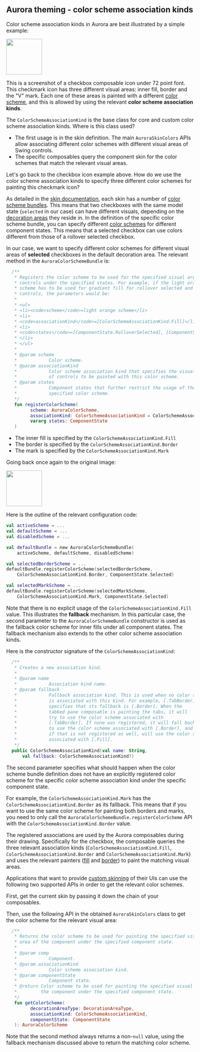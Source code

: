 ## Aurora theming - color scheme association kinds

Color scheme association kinds in Aurora are best illustrated by a simple example:

<img src="https://raw.githubusercontent.com/kirill-grouchnikov/aurora/icicle/docs/images/theming/color-scheme-association-kinds.png" width="96" height="96"/>

This is a screenshot of a checkbox composable icon under 72 point font. This checkmark icon has three different visual areas: inner fill, border and the "V" mark. Each one of these areas is painted with a different [color scheme](colorschemes.md), and this is allowed by using the relevant **color scheme association kinds**.

The `ColorSchemeAssociationKind` is the base class for core and custom color scheme association kinds. Where is this class used?

* The first usage is in the skin definition. The main `AuroraSkinColors` APIs allow associating different color schemes with different visual areas of Swing controls.
* The specific composables query the component skin for the color schemes that match the relevant visual areas.

Let's go back to the checkbox icon example above. How do we use the color scheme association kinds to specify three different color schemes for painting this checkmark icon?

As detailed in the [skin documentation](overview.md), each skin has a number of [color scheme bundles](colorschemebundles.md). This means that two checkboxes with the same model state (`selected` in our case) can have different visuals, depending on the [decoration areas](../painters/decoration.md) they reside in. In the definition of the specific color scheme bundle, you can specify different [color schemes](colorschemes.md) for different component states. This means that a selected checkbox can use colors different from those of a rollover selected checkbox.

In our case, we want to specify different color schemes for different visual areas of **selected** checkboxes in the default decoration area. The relevant method in the `AuroraColorSchemeBundle` is:

```kotlin
  /**
   * Registers the color scheme to be used for the specified visual area of
   * controls under the specified states. For example, if the light orange
   * scheme has to be used for gradient fill for rollover selected and rollover
   * controls, the parameters would be:
   *
   * <ul>
   * <li><code>scheme</code>=light orange scheme</li>
   * <li>
   * <code>associationKind</code>=[ColorSchemeAssociationKind.Fill]</li>
   * <li>
   * <code>states</code>=[ComponentState.RolloverSelected], [ComponentState.RolloverUnselected]
   * </li>
   * </ul>
   *
   * @param scheme
   *            Color scheme.
   * @param associationKind
   *            Color scheme association kind that specifies the visual areas
   *            of controls to be painted with this color scheme.
   * @param states
   *            Component states that further restrict the usage of the
   *            specified color scheme.
   */
   fun registerColorScheme(
         scheme: AuroraColorScheme,
         associationKind: ColorSchemeAssociationKind = ColorSchemeAssociationKind.Fill,
         vararg states: ComponentState
   )
```

* The inner fill is specified by the `ColorSchemeAssociationKind.Fill`
* The border is specified by the `ColorSchemeAssociationKind.Border`
* The mark is specified by the `ColorSchemeAssociationKind.Mark`

Going back once again to the original image:

<img src="https://raw.githubusercontent.com/kirill-grouchnikov/aurora/icicle/docs/images/theming/color-scheme-association-kinds.png" width="96" height="96"/>

Here is the outline of the relevant configuration code:

```kotlin
val activeScheme = ...
val defaultScheme = ...
val disabledScheme = ...

val defaultBundle = new AuroraColorSchemeBundle(
    activeScheme, defaultScheme, disabledScheme)

val selectedBorderScheme = ...
defaultBundle.registerColorScheme(selectedBorderScheme,
    ColorSchemeAssociationKind.Border, ComponentState.Selected)

val selectedMarkScheme = ...
defaultBundle.registerColorScheme(selectedMarkScheme,
    ColorSchemeAssociationKind.Mark, ComponentState.Selected)
```

Note that there is no explicit usage of the `ColorSchemeAssociationKind.Fill` value. This illustrates the **fallback** mechanism. In this particular case, the second parameter to the `AuroraColorSchemeBundle` constructor is used as the fallback color scheme for inner fills under all component states. The fallback mechanism also extends to the other color scheme association kinds.

Here is the constructor signature of the `ColorSchemeAssociationKind`:

```kotlin
  /**
   * Creates a new association kind.
   *
   * @param name
   *            Association kind name.
   * @param fallback
   *            Fallback association kind. This is used when no color scheme
   *            is associated with this kind. For example, [.TabBorder]
   *            specifies that its fallback is [.Border]. When the
   *            tabbed pane composable is painting the tabs, it will
   *            try to use the color scheme associated with
   *            [.TabBorder]. If none was registered, it will fall back
   *            to use the color scheme associated with [.Border], and
   *            if that is not registered as well, will use the color scheme
   *            associated with [.Fill].
   */
  public ColorSchemeAssociationKind(val name: String,
      val fallback: ColorSchemeAssociationKind?)
```

The second parameter specifies what should happen when the color scheme bundle definition does not have an explicitly registered color scheme for the specific color scheme association kind under the specific component state.

For example, the `ColorSchemeAssociationKind.Mark` has the `ColorSchemeAssociationKind.Border` as its fallback. This means that if you want to use the same color scheme for painting both borders and marks, you need to only call the `AuroraColorSchemeBundle.registerColorScheme` API with the `ColorSchemeAssociationKind.Border` value.

The registered associations are used by the Aurora composables during their drawing. Specifically for the checkbox, the composable queries the three relevant association kinds (`ColorSchemeAssociationKind.Fill`, `ColorSchemeAssociationKind.Border` and `ColorSchemeAssociationKind.Mark`) and uses the relevant painters ([fill](../painters/fill.md) and [border](../painters/border.md)) to paint the matching visual areas.

Applications that want to provide [custom skinning](../painters/custom-skinning.md) of their UIs can use the following two supported APIs in order to get the relevant color schemes.

First, get the current skin by passing it down the chain of your composables.

Then, use the following API in the obtained `AuroraSkinColors` class to get the color scheme for the relevant visual area:

```kotlin
  /**
   * Returns the color scheme to be used for painting the specified visual
   * area of the component under the specified component state.
   *
   * @param comp
   *            Component.
   * @param associationKind
   *            Color scheme association kind.
   * @param componentState
   *            Component state.
   * @return Color scheme to be used for painting the specified visual area of
   *         the component under the specified component state.
   */
   fun getColorScheme(
         decorationAreaType: DecorationAreaType,
         associationKind: ColorSchemeAssociationKind,
         componentState: ComponentState
   ): AuroraColorScheme
```			
Note that the second method always returns a non-`null` value, using the fallback mechanism discussed above to return the matching color scheme.
